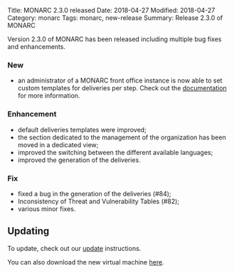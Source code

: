 Title: MONARC 2.3.0 released
Date: 2018-04-27
Modified: 2018-04-27
Category: monarc
Tags: monarc, new-release
Summary: Release 2.3.0 of MONARC

Version 2.3.0 of MONARC has been released including multiple bug fixes and
enhancements.

### New

- an administrator of a MONARC front office instance is now able to set custom
  templates for deliveries per step. Check out the
  [documentation](http://monarc.lu/user-guide/#modifying-the-deliveries)
  for more information.

### Enhancement

- default deliveries templates were improved;
- the section dedicated to the management of the organization has been moved in
  a dedicated view;
- improved the switching between the different available languages;
- improved the generation of the deliveries.

### Fix

- fixed a bug in the generation of the deliveries (#84);
- Inconsistency of Threat and Vulnerability Tables (#82);
- various minor fixes.


## Updating

To update, check out our
[update](http://monarc.lu/technical-guide/#monarc-update) instructions.

You can also download the new virtual machine
[here](https://github.com/monarc-project/MonarcAppFO/releases/tag/v2.3.0).
